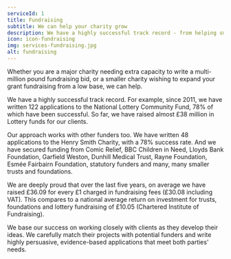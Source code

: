 ```yaml
---
serviceId: 1
title: Fundraising
subtitle: We can help your charity grow
description: We have a highly successful track record - from helping small charities set up and grow their trusts and foundations programmes, to leading multi-million pound grant applications for major national charities. We can help you find funders with interests matching your work and then develop successful grant applications on your behalf. We typically secure 65% of all funds applied for.
icon: icon-fundraising
img: services-fundraising.jpg
alt: fundraising
---
```


Whether you are a major charity needing extra capacity to write a multi-million pound fundraising bid, or a smaller charity wishing to expand your grant fundraising from a low base, we can help.

We have a highly successful track record. For example, since 2011, we have written 122 applications to the National Lottery Community Fund, 78% of which have been successful. So far, we have raised almost £38 million in Lottery funds for our clients.

Our approach works with other funders too. We have written 48 applications to the Henry Smith Charity, with a 78% success rate. And we have secured funding from Comic Relief, BBC Children in Need, Lloyds Bank Foundation, Garfield Weston, Dunhill Medical Trust, Rayne Foundation, Esmée Fairbairn Foundation, statutory funders and many, many smaller trusts and foundations.

We are deeply proud that over the last five years, on average we have raised £36.09 for every £1 charged in fundraising fees (£30.08 including VAT). This compares to a national average return on investment for trusts, foundations and lottery fundraising of £10.05 (Chartered Institute of Fundraising).

We base our success on working closely with clients as they develop their ideas. We carefully match their projects with potential funders and write highly persuasive, evidence-based applications that meet both parties’ needs.
